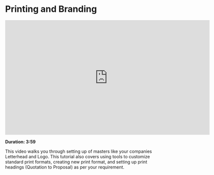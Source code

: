 # Printing and Branding

<iframe width="660" height="371" src="https://www.youtube.com/embed/_fjFnEjvGt8" frameborder="0" allowfullscreen></iframe>

**Duration: 3:59**

This video walks you through setting up of masters like your companies Letterhead and Logo.
This tutorial also covers using tools to customize standard print formats, creating new print
format, and setting up print headings (Quotation to Proposal) as per your requirement.
